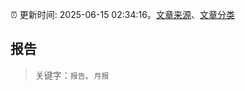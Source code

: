:alarm_clock: 更新时间: 2025-06-15 02:34:16。[文章来源](/README.md)、[文章分类](/TAGS.md)

## 报告


> 关键字：`报告`、`月报`



